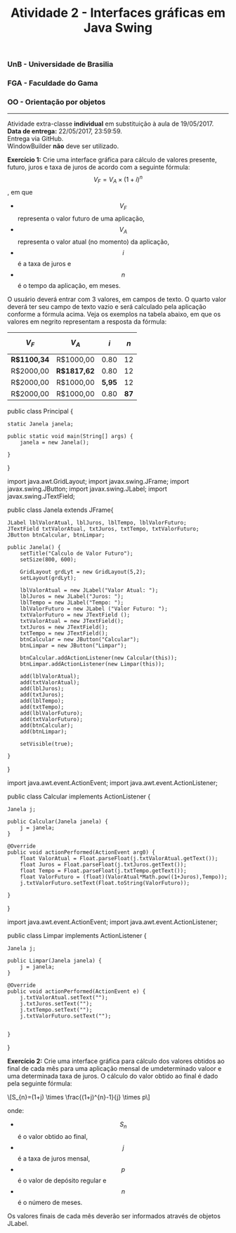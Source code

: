 ﻿---
title: Atividade 2 - Interfaces gráficas em Java Swing
layout: default
---

### UnB - Universidade de Brasilia
### FGA - Faculdade do Gama
### OO - Orientação por objetos
------

Atividade extra-classe **individual** em substituição à aula de 19/05/2017.  
**Data de entrega:** 22/05/2017, 23:59:59.  
Entrega via GitHub.  
WindowBuilder **não** deve ser utilizado. 


**Exercício 1:** Crie uma interface gráfica para cálculo de valores presente, futuro, juros e taxa de juros de acordo com a seguinte fórmula: 
$$V_{F} = V_{A} \times (1 + i)^{n}$$, em que 
* $$V_{F}$$ representa o valor futuro de uma aplicação,
* $$V_{A}$$ representa o valor atual (no momento) da aplicação, 
* $$i$$ é a taxa de juros e 
* $$n$$ é o tempo da aplicação, em meses.

O usuário deverá entrar com 3 valores, em campos de texto. O quarto valor deverá ter seu campo de texto vazio e será calculado pela aplicação conforme a fórmula acima. Veja os exemplos na tabela abaixo, em que os valores em negrito representam a resposta da fórmula:

|$$V_{F}$$    |$$V_{A}$$    |$$i$$     |$$n$$     |
|:-----------:|:-----------:|:--------:|:--------:|
|**R$1100,34**|R$1000,00    |0.80      |12        |
|R$2000,00    |**R$1817,62**|0.80      |12        |
|R$2000,00    |  R$1000,00  |**5,95**  |12        |
|R$2000,00    |  R$1000,00  |0.80      |**87**    |


public class Principal {
	
	static Janela janela;
	
	public static void main(String[] args) {
		janela = new Janela();

	}

}


import java.awt.GridLayout;
import javax.swing.JFrame;
import javax.swing.JButton;
import javax.swing.JLabel;
import javax.swing.JTextField;

public class Janela extends JFrame{
	
	JLabel lblValorAtual, lblJuros, lblTempo, lblValorFuturo;
	JTextField txtValorAtual, txtJuros, txtTempo, txtValorFuturo;
	JButton btnCalcular, btnLimpar;
	
	public Janela() {
		setTitle("Calculo de Valor Futuro");
		setSize(800, 600);
		
		GridLayout grdLyt = new GridLayout(5,2);
		setLayout(grdLyt);
		
		lblValorAtual = new JLabel("Valor Atual: ");
		lblJuros = new JLabel("Juros: ");
		lblTempo = new JLabel("Tempo: ");
		lblValorFuturo = new JLabel ("Valor Futuro: ");
		txtValorFuturo = new JTextField ();
		txtValorAtual = new JTextField();
		txtJuros = new JTextField();
		txtTempo = new JTextField();
		btnCalcular = new JButton("Calcular");
		btnLimpar = new JButton("Limpar");
		
		btnCalcular.addActionListener(new Calcular(this));
		btnLimpar.addActionListener(new Limpar(this));
		
		add(lblValorAtual);
		add(txtValorAtual);
		add(lblJuros);
		add(txtJuros);
		add(lblTempo);
		add(txtTempo);
		add(lblValorFuturo);
		add(txtValorFuturo);
		add(btnCalcular);
		add(btnLimpar);
		
		setVisible(true);
		
	}


}


import java.awt.event.ActionEvent;
import java.awt.event.ActionListener;

public class Calcular implements ActionListener {
	
	Janela j;

	public Calcular(Janela janela) {
		j = janela;
	}

	@Override
	public void actionPerformed(ActionEvent arg0) {
		float ValorAtual = Float.parseFloat(j.txtValorAtual.getText());
		float Juros = Float.parseFloat(j.txtJuros.getText());
		float Tempo = Float.parseFloat(j.txtTempo.getText());
		float ValorFuturo = (float)(ValorAtual*Math.pow((1+Juros),Tempo));
		j.txtValorFuturo.setText(Float.toString(ValorFuturo));

	}

}


import java.awt.event.ActionEvent;
import java.awt.event.ActionListener;

public class Limpar implements ActionListener {
	
	Janela j;

	public Limpar(Janela janela) {
		j = janela;
	}

	@Override
	public void actionPerformed(ActionEvent e) {
		j.txtValorAtual.setText("");
		j.txtJuros.setText("");
		j.txtTempo.setText("");
		j.txtValorFuturo.setText("");
		

	}

}



**Exercício 2:** Crie uma interface gráfica para cálculo dos valores obtidos ao final de cada mês para uma aplicação mensal de umdeterminado valoor e uma determinada taxa de juros. O cálculo do valor obtido ao final é dado pela seguinte fórmula: 

\\[S_{n}=(1+j) \times \frac{(1+j)^{n}-1}{j} \times p\\]


onde: 

* $$S_{n}$$ é o valor obtido ao final, 
* $$j$$ é a taxa de juros mensal, 
* $$p$$ é o valor de depósito regular e 
* $$n$$ é o número de meses.


Os valores finais de cada mês deverão ser informados através de objetos JLabel. 
